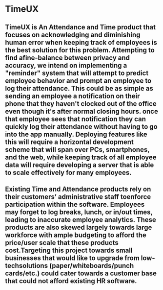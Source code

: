 # TimeUX

## TimeUX is An Attendance and Time product that focuses on acknowledging and diminishing human error when keeping track of employees is the best solution for this problem. Attempting to find afine-balance between privacy and accuracy, we intend on implementing a "reminder" system that will attempt to predict employee behavior and prompt an employee to log their attendance. This could be as simple as sending an employee a notification on their phone that they haven't clocked out of the office even though it's after normal closing hours. once that employee sees that notification they can quickly log their attendance without having to go into the app manually. Deploying features like this will require a horizontal development scheme that will span over PCs, smartphones, and the web, while keeping track of all employee data will require developing a server that is able to scale effectively for many employees.

## Existing Time and Attendance products rely on their customers’ administrative staff toenforce participation within the software. Employees may forget to log breaks, lunch, or in/out times, leading to inaccurate employee analytics. These products are also skewed largely towards large workforce with ample budgeting to afford the price/user scale that these products cost.Targeting this project towards small businesses that would like to upgrade from low-techsolutions (paper/whiteboards/punch cards/etc.) could cater towards a customer base that could not afford existing HR software.
